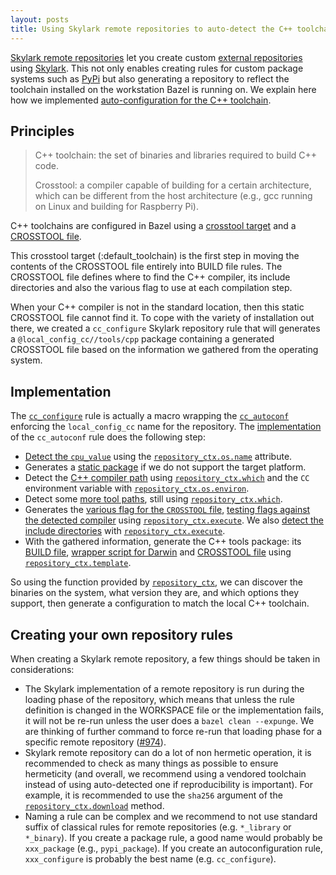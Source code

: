 ```yaml
---
layout: posts
title: Using Skylark remote repositories to auto-detect the C++ toolchain.
---
```


[Skylark remote repositories](https://docs.bazel.build/skylark/lib/skylark/repository_rules.html) let you
create custom [external repositories](https://docs.bazel.build/skylark/lib/master/external.html) using
[Skylark](https://docs.bazel.build/skylark/lib/master/skylark/index.html). This not only enables creating rules for
custom package systems such as [PyPi](https://pypi.python.org) but also generating
a repository to reflect the toolchain installed on the workstation Bazel is running
on. We explain here how we implemented [auto-configuration for the C++
toolchain](https://github.com/bazelbuild/bazel/blob/master/tools/cpp/cc_configure.bzl).

## Principles

<blockquote>
C++ toolchain: the set of binaries and libraries required to build C++ code.

Crosstool: a compiler capable of building for a certain architecture, which
can be different from the host architecture (e.g., gcc running on Linux and
building for Raspberry Pi).
</blockquote>

C++ toolchains are configured in Bazel using a [crosstool target](https://github.com/bazelbuild/bazel/blob/8fa5ae6a6364100f2a7f9130e62eb0edb447339a/tools/cpp/BUILD#L32)
and a [CROSSTOOL file](https://github.com/bazelbuild/bazel/blob/master/tools/cpp/CROSSTOOL).

This crosstool target (:default_toolchain) is the first step in moving the contents
of the CROSSTOOL file entirely into BUILD file rules. The CROSSTOOL file defines
where to find the C++ compiler, its include directories and also the various flag
to use at each compilation step.

When your C++ compiler is not in the standard location, then this static
CROSSTOOL file cannot find it. To cope with the variety of installation out
there, we created a `cc_configure` Skylark repository rule that will generates
a `@local_config_cc//tools/cpp` package containing a generated CROSSTOOL file
based on the information we gathered from the operating system.


## Implementation

The [`cc_configure`](https://github.com/bazelbuild/bazel/blob/9116b3e99af2fd31d92c9bb7c37905a1675456c1/tools/cpp/cc_configure.bzl#L291)
rule is actually a macro wrapping the [`cc_autoconf`](https://github.com/bazelbuild/bazel/blob/9116b3e99af2fd31d92c9bb7c37905a1675456c1/tools/cpp/cc_configure.bzl#L288)
enforcing the `local_config_cc` name for the repository. The
[implementation](https://github.com/bazelbuild/bazel/blob/9116b3e99af2fd31d92c9bb7c37905a1675456c1/tools/cpp/cc_configure.bzl#L255)
of the `cc_autoconf` rule does the following step:

 - [Detect the `cpu_value`](https://github.com/bazelbuild/bazel/blob/9116b3e99af2fd31d92c9bb7c37905a1675456c1/tools/cpp/cc_configure.bzl#L85)
   using the [`repository_ctx.os.name`](https://docs.bazel.build/skylark/lib/repository_os.html#name) attribute.
 - Generates a [static package](https://github.com/bazelbuild/bazel/blob/9116b3e99af2fd31d92c9bb7c37905a1675456c1/tools/cpp/cc_configure.bzl#L85)
   if we do not support the target platform.
 - Detect the [C++ compiler path](https://github.com/bazelbuild/bazel/blob/9116b3e99af2fd31d92c9bb7c37905a1675456c1/tools/cpp/cc_configure.bzl#L235)
   using [`repository_ctx.which`](https://docs.bazel.build/skylark/lib/repository_ctx.html#which) and the `CC` environment variable with
   [`repository_ctx.os.environ`](https://docs.bazel.build/master/skylark/lib/repository_os.html#environ).
 - Detect some [more tool paths](https://github.com/bazelbuild/bazel/blob/9116b3e99af2fd31d92c9bb7c37905a1675456c1/tools/cpp/cc_configure.bzl#L53),
   still using [`repository_ctx.which`](https://docs.bazel.build/master/skylark/lib/repository_ctx.html#which).
 - Generates the [various flag for the `CROSSTOOL` file](https://github.com/bazelbuild/bazel/blob/9116b3e99af2fd31d92c9bb7c37905a1675456c1/tools/cpp/cc_configure.bzl#L127),
   [testing flags against the detected compiler](https://github.com/bazelbuild/bazel/blob/9116b3e99af2fd31d92c9bb7c37905a1675456c1/tools/cpp/cc_configure.bzl#L114)
   using [`repository_ctx.execute`](https://docs.bazel.build/master/skylark/lib/repository_ctx.html#execute). We also
   [detect the include directories](https://github.com/bazelbuild/bazel/blob/9116b3e99af2fd31d92c9bb7c37905a1675456c1/tools/cpp/cc_configure.bzl#L101)
   with [`repository_ctx.execute`](https://docs.bazel.build/master/skylark/lib/repository_ctx.html#execute).
 - With the gathered information, generate the C++ tools package: its [BUILD file](https://github.com/bazelbuild/bazel/blob/9116b3e99af2fd31d92c9bb7c37905a1675456c1/tools/cpp/cc_configure.bzl#L274),
   [wrapper script for Darwin](https://github.com/bazelbuild/bazel/blob/9116b3e99af2fd31d92c9bb7c37905a1675456c1/tools/cpp/cc_configure.bzl#L278) and
   [CROSSTOOL file](https://github.com/bazelbuild/bazel/blob/9116b3e99af2fd31d92c9bb7c37905a1675456c1/tools/cpp/cc_configure.bzl#L279) using
   [`repository_ctx.template`](https://docs.bazel.build/master/skylark/lib/repository_ctx.html#template).

So using the function provided by [`repository_ctx`](https://docs.bazel.build/skylark/lib/repository_ctx.html), we can discover
the binaries on the system, what version they are, and which options they support, then generate a
configuration to match the local C++ toolchain.


## Creating your own repository rules

When creating a Skylark remote repository, a few things should be taken in considerations:

 - The Skylark implementation of a remote repository is run during the loading phase of
   the repository, which means that unless the rule definition is changed in the WORKSPACE
   file or the implementation fails, it will not be re-run unless the user does a
   `bazel clean --expunge`. We are thinking of further command to force re-run that loading
   phase for a specific remote repository ([#974](https://github.com/bazelbuild/bazel/issues/974)).
 - Skylark remote repository can do a lot of non hermetic operation, it is recommended
   to check as many things as possible to ensure hermeticity (and overall, we recommend
   using a vendored toolchain instead of using auto-detected one if reproducibility is important).
   For example, it is recommended to use the `sha256` argument of the
   [`repository_ctx.download`](https://docs.bazel.build/skylark/lib/skylark/lib/repository_ctx.html#download) method.
 - Naming a rule can be complex and we recommend to not use standard suffix of classical
   rules for remote repositories (e.g. `*_library` or `*_binary`). If you create a
   package rule, a good name would probably be `xxx_package` (e.g., `pypi_package`). If
   you create an autoconfiguration rule, `xxx_configure` is probably the best name
   (e.g. `cc_configure`).
